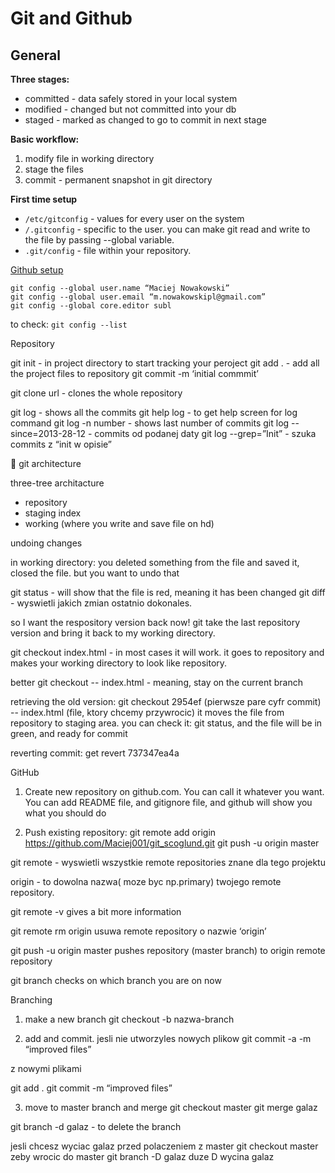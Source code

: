 # Git and Github

## General 

**Three stages:**

- committed - data safely stored in your local system
- modified - changed but not committed into your db
- staged - marked as changed to go to commit in next stage


**Basic workflow:**

1. modify file in working directory
2. stage the files
3. commit - permanent snapshot in git directory

**First time setup**

- `/etc/gitconfig` - values for every user on the system
- `/.gitconfig` - specific to the user. you can make git read and write to the file by passing --global variable.
- `.git/config` - file within your repository.

[Github setup](https://help.github.com/articles/set-up-git)

```
git config --global user.name “Maciej Nowakowski”
git config --global user.email “m.nowakowskipl@gmail.com”
git config --global core.editor subl
```

to check:
`git config --list`

Repository

git init - in project directory to start tracking your peroject
git add .   - add all the project files to repository
git commit -m ‘initial commmit’ 

git clone url - clones the whole repository

git log - shows all the commits
git help log - to get help screen for log command
git log -n number - shows last number of commits
git log --since=2013-28-12 - commits od podanej daty
git log --grep=”Init” - szuka commits z “init w opisie”



git architecture

three-tree architacture

- repository
- staging index
- working (where you write and save file on hd)

undoing changes

in working directory:
you deleted something from the file and saved it, closed the file. but you want to undo that

git status - will show that the file is red, meaning it has been changed
git diff - wyswietli jakich zmian ostatnio dokonales.

so I want the respository version back now! 
git take the last repository version and bring it back to my working directory.

git checkout index.html - in most cases it will work. it goes to repository and makes your working directory to look like repository.

better
git checkout -- index.html - meaning, stay on the current branch

retrieving the old version:
git checkout 2954ef (pierwsze pare cyfr commit) -- index.html (file, ktory chcemy przywrocic)
it moves the file from repository to staging area.
you can check it: git status, and the file will be in green, and ready for commit

reverting commit:
get revert  737347ea4a

GitHub 

1. Create new repository on github.com. You can call it whatever you want. 
You can add README file, and gitignore file, and github will show you what you should do 

2. Push existing repository:
git remote add origin https://github.com/Maciej001/git_scoglund.git
git push -u origin master

git remote - wyswietli wszystkie remote repositories znane dla tego projektu

origin - to dowolna nazwa( moze byc np.primary) twojego remote repository.

git remote -v        gives a bit more information

git remote rm origin       usuwa remote repository o nazwie ‘origin’

git push -u origin  master      pushes repository (master branch)  to origin remote repository

git branch           checks on which branch you are on now

Branching

1. make  a new branch
git checkout -b nazwa-branch

2. add and commit. jesli nie utworzyles nowych plikow
git commit -a -m “improved files”

z nowymi plikami

git add .
git commit -m “improved files”

3. move to master branch and merge
git checkout master
git merge galaz

git branch -d galaz - to         delete the branch

jesli chcesz wyciac galaz przed polaczeniem z master
git checkout master        zeby wrocic do master
git branch -D galaz         duze D wycina galaz




















